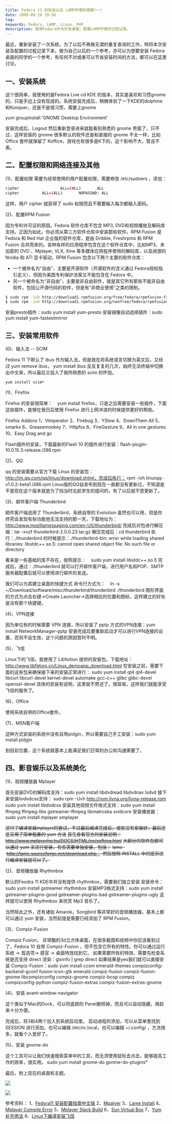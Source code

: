 ```yaml
---
title: Fedora 11 的安装以及 LAMP环境的搭建(一)
date: 2009-09-20 19:58
tag: 
keywords: Fedora, LAMP, Linux, PHP
description: 使用Fedora作为开发桌面，配置LAMP环境的过程记录。
---
```


最近，重新安装了一次系统，为了以后不再做无谓的重复查询的工作，特将本次安装及配置的过程记录下来，做为自己以后的一个参考，亦可以为想要安装 Fedora 桌面的同学的一个参考，有任何不对或者可以节省安装时间的方法，都可以在这里讨论。

## 一、安装系统

这个很简单，我使用的是Fedora Live cd KDE 的版本，其实是喜欢和习惯gnome的，只是手边上没有现成的。系统安装完成后，稍微体验了一下KDE的dolphine和Konquer，还是不是很习惯，需要上gnome

yum groupinstall 'GNOME Desktop Environment'

安装完成后，Logout 然后重新登录进来就能看到熟悉的 gnome 界面了，只不过，这样安装的 gnome 很多默认的软件还是和直接的 gnome 不太一样，比如Office 套件就保留了 Koffice，游戏也有很多是K下的，这个影响不大，暂且不表。

## 二、配置权限和网络连接及其他

(1)、配置权限
需要为经常使用的用户配置权限，需要修改 /etc/sudoers ，添加：

```sh
cipher  				ALL=(ALL)       ALL
cipher          ALL=(ALL)       NOPASSWD: ALL
```

这样，用户 cipher 就获得了 sudo 权限而且不需要输入每次都输入密码。

(2)、配置RPM Fusion

因为专利许可证的原因，Fedora 软件仓库不包含 MP3, DVD和视频播放及解码库支持。正因为如此，你必须从第三方软件仓库中安装那些软件。RPM Fusion 是 Fedora 和 Red Hat 企业版的软件仓库，是由 Dribble, Freshrpms 和 RPM Fusion 合并而来的。各种各样的应用程序包含在这个软件仓库中，比如MP3、未加密的 DVD 、Mplayer, VLX, Xine 等多媒体应用程序使用的解码库，以及闭源的 Nvidia 和 ATI 显卡驱动，RPM Fusion 包含以下两个主要的软件仓库：
* 一个被命名为“自由”，主要是开源软件（开源软件的含义通过 Fedora授权指引定义），但因为美国专利保护法案又不能包含在 Fedora 中。
* 另一个被命名为“非自由”，主要是非自由软件，就是其它所有那些不能非自由软件，包括公开源代码的软件，但是有“非商业使用”之类的限制。

```sh
$ sudo rpm -ivh http://download1.rpmfusion.org/free/fedora/rpmfusion-free-release-stable.noarch.rpm
$ sudo rpm -ivh http://download1.rpmfusion.org/nonfree/fedora/rpmfusion-nonfree-release-stable.noarch.rpm
```

安装presto插件：sudo yum install yum-presto
安装镜像自动选择插件：sudo yum install yum-fastestmirror

## 三、安装常用软件

(0)、输入法 -- SCIM

Fedora 11 下默认了 ibus 作为输入法，但是我在将系统语言切换为英文后，又经过 yum remove ibus， yum install ibus 反反复复的几次，始终无法终端中切换出中文来，所以最后又投入了我所熟悉的 scim 的怀抱。

`yum install scim*`

(1)、Firefox

Firefox 的安装很简单：    yum install firefox，只是之后需要安装一些插件，下面这些插件，能够在我日后使用 Firefox 进行上网冲浪的时候提供更好的帮助。

Firefox Addons
1、Vimperator
2、Firebug
3、YSlow
4、DownThem All
5、xmarks
6、Greasemonkey
7、Httpfox
8、FireGesture
9、All in one gestures
10、Easy Drag and go

Flash插件的安装，下载最新的Flash 10 的插件进行安装：flash-plugin-10.0.15.3-release.i386.rpm

(2)、QQ

qq 的安装需要从官方下载 Linux 的安装包：http://im.qq.com/qq/linux/download.shtml，完成后执行：
rpm -ivh linuxqq-v1.0.2-beta1.i386.rpm
Linux版的QQ自发布到现在一直都没有更新过，不知道是不是现在这个版本就是为了挡当时北航学生的提问的，有了以后就不思更新了。

(3)、邮件客户端 Thunderbird

邮件客户端选用了 Thunderbird，系统自带的 Evolution 虽然也可以用，但是你终究会发现有些功能他无法支持的那一天，下载地址为：http://www.mozillamessaging.com/en-US/thunderbird/
完成后对包进行解压缩：tar -xvzf thunderbird-2.0.0.23.tar.gz
解压完成后：cd thunderbird
执行：./thunderbird 的时候提示：./thunderbird-bin: error while loading shared libraries: libstdc++.so.5: cannot open shared object file: No such file or directory

看来是一些基础的库不存在，按照提示：    sudo yum install libstdc++.so.5 完成后，通过：./thunderbird 就可以打开邮件客户端，进行用户名和POP、SMTP服务器配置后就可以使用进行邮件的发送。

我们可以为其建立桌面的快捷方式
命令行方式为：    ln -s   ~/Download/software/misc/thunderbird/thunderbird ./thunderbird
图形界面的方式为点击右键->Create Launcher->选择相应的位置和图标，这样建立的好处是没有那个快捷键。

(4)、VPN连接

因为单位有的时候需要 VPN 连接，所以安装了 pptp 方式的VPN连接：yum install NetworkManager-pptp
安装完成后要重新启动才可以进行VPN连接的设置，否则不会生效，这个问题的原因暂时不明。

(5)、飞信

Linux下的飞信，我使用了 Libfeition 提供的安装包，下载地址：http://www.libfetion.cn/Linux_demoapp_download.html
在安装之前，需要下面的这些包来确保接下来的安装正常进行：
sudo yum install qt4 qt4-devel libcurl libcurl-devel kernel-devel automake gcc-c++ glibc glibc-devel openssl-devel
具体的安装有说明，这里就不赘述了，很容易，这样我们就能享受飞信的服务了。

(6)、Office

使用系统自带的Office套件。

(7)、MSN客户端

这种方式安装的系统中没有自带pidgin，所以需要自己手工安装：sudo yum install pidgin

到目前位置，这个系统就基本上能满足我们日常的办公和沟通需要了。

## 四、影音娱乐以及系统美化

(1)、视频播放器 Mplayer

首先安装DVD的解码库支持：sudo yum install libdvdread libdvdnav lsdvd
接下来安装livdvdcss支持：
sudo rpm -Uvh http://rpm.livna.org/livna-release.rpm
sudo yum install libdvdcss
安装其他视频文件格式支持：sudo yum install ffmpeg ffmpeg-libs gstreamer-ffmpeg libmatroska xvidcore
安装播放器：sudo yum install mplayer smplayer

~~进行了编译安装mplayer的尝试，不过最后编译完成后，皮肤没有安装好，最后还是采用了简单粗暴的 yum 方法~~
~~首先查看官方的安装说明：http://www.mplayerhq.hu/DOCS/HTML/en/softreq.html~~
~~大部分的软件包都可以通过 yum 来进行安装，有些需要单独安装，包括：~~
~~lame    http://lame.sourceforge.net/download.php,    然后按照 INSTALL 中的提示进行编译安装就可以了。~~

(2)、音频播放器 Rhythmbox

默认的Feodra 11 KDE中并没有提供 rhythmbox，需要我们独立安装
安装命令：sudo yum install gstreamer rhythmbox
安装MP3格式支持：sudo yum install gstreamer-plugins-good gstreamer-plugins-bad gstreamer-plugins-ugly
这样就可以使用 Rhythmbox 来欣赏 Mp3 音乐了。

当然除此之外，还有诸如 Amarok，Songbird 等非常好的音频播放器，基本上都可以通过 yum 安装，当然前提是需要已经添加了 RPM Fusion。

(3)、Compiz-Fusion

Compiz Fusion， 非常酷的3d立方体桌面，在很多截图和视频中你应该看到过了，Fedora 10 自带 Compiz-Fusion ，但不包含它所有的特性。你可以通过运行 系统 -> 首选项-> 感官 -> 桌面特效找到它。
如果需要所有的特效，需要先检查系统是否支持 direct 渲染：glxinfo | grep direct
如果结果是yes我们就可以直接安装 Compiz-Fusion：sudo yum install ccsm emerald-themes compizconfig-backend-gconf fusion-icon-gtk emerald compiz-fusion compiz-fusion-gnome libcompizconfig compiz-gnome compiz-bcop compiz compizconfig-python compiz-fusion-extras compiz-fusion-extras-gnome

(4)、安装 avant-window-navigator

这个类似于Mac的Dock，可以将底部的 Panel删除掉，而且可以自动隐藏，用起来十分方便。

完成后，将3和4两个加入到系统启动里。
启动进程的添加，可以从菜单里找到 SESSION 进行添加，也可以编辑 /etc/rc.local，也可以编辑 ~/.config/ ，方法很多，就看个人爱好了。

(5)、安装 gnome-do

这个工具可以让我们快速搜索菜单中的工具，而无须使用鼠标去点击，能够提高工作的效率，很实用。
sudo yum install gnome-do gonme-do-plugins*

最后，附上现在的桌面和主题。

![](./20090920-fedora-lampp/Screenshot-1.png)

![](./20090920-fedora-lampp/Screenshot.png)

参考资料：
1、[Fedora11 安装配置指南中文版](http://www.ownlinux.cn/2009/06/14/fedora-11-install-configure.html)
2、[Mpalyer](http://www.mplayerhq.hu/DOCS/HTML/en/rtc.html)
3、[Lame Install](http://audacity.sourceforge.net/help/faq?s=install&item=lame-mp3)
4、[Mplayer Compile Error](http://fixunix.com/slackware/513045-did-you-compiled-mplayer-1-0rc2-slack-12-1-a.html)
5、[Mplayer Slack Build](http://slackbuilds.org/repository/12.1/multimedia/mplayer/)
6、[Sun Virtual Box](http://www.virtualbox.org/manual/UserManual.html#hostossupport)
7、[Yum 补充用法](http://hi.baidu.com/yonggangli/blog/item/30087eed2f0970d0b21cb158.html)
8、[Linux下编译安装飞信](http://hi.baidu.com/yxdark/blog/item/98d5ed1fe484f616413417db.html)











